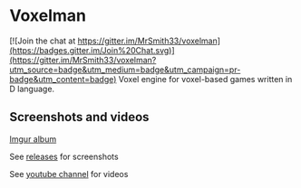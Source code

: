 # Voxelman

[![Join the chat at https://gitter.im/MrSmith33/voxelman](https://badges.gitter.im/Join%20Chat.svg)](https://gitter.im/MrSmith33/voxelman?utm_source=badge&utm_medium=badge&utm_campaign=pr-badge&utm_content=badge)
Voxel engine for voxel-based games written in D language.

## Screenshots and videos
[Imgur album](http://imgur.com/a/L5g1B)

See [releases](https://github.com/MrSmith33/voxelman/releases) for screenshots

See [youtube channel](https://www.youtube.com/channel/UCFiCQez_ZT2ZoBBJadUv3cA) for videos
